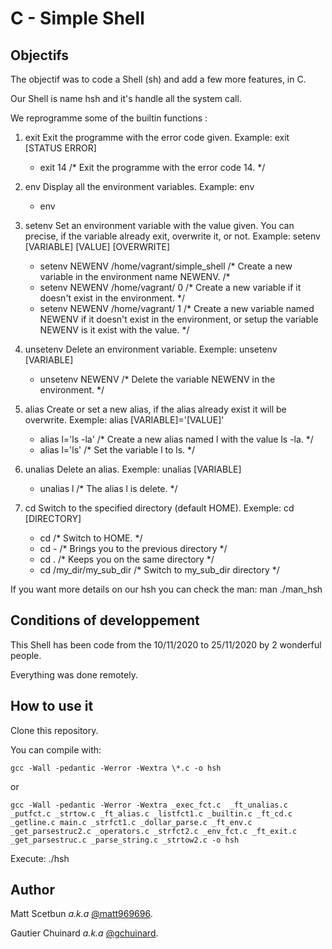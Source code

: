 # C - Simple Shell

## Objectifs

The objectif was to code a Shell (sh) and add a few more features, in C.

Our Shell is name hsh and it's handle all the system call.

We reprogramme some of the builtin functions :

1. exit
	Exit the programme with the error code given.
	Example: exit [STATUS ERROR]
	- exit 14 /* Exit the programme with the error code 14. */

2. env
	Display all the environment variables.
	Example: env
	- env

3. setenv
	Set an environment variable with the value given. You can precise, if the variable already exit, overwrite it, or not.
	Example: setenv [VARIABLE] [VALUE] [OVERWRITE]
	- setenv NEWENV /home/vagrant/simple\_shell /* Create a new variable in the environment name NEWENV. /*
	- setenv NEWENV /home/vagrant/ 0 /* Create a new variable if it doesn't exist in the environment. */
	- setenv NEWENV /home/vagrant/ 1 /* Create a new variable named NEWENV if it doesn't exist in the environment, or setup the variable NEWENV is it exist with the value. */

4. unsetenv
	Delete an environment variable.
	Exemple: unsetenv [VARIABLE]
	- unsetenv NEWENV /* Delete the variable NEWENV in the environment. */

5. alias
	Create or set a new alias, if the alias already exist it will be overwrite.
	Exemple: alias [VARIABLE]='[VALUE]'
	- alias l='ls -la' /* Create a new alias named l with the value ls -la. */
	- alias l='ls' /* Set the variable l to ls. */

6. unalias
	Delete an alias.
	Exemple: unalias [VARIABLE]
	- unalias l /* The alias l is delete. */

7. cd
	Switch to the specified directory (default HOME).
	Exemple: cd [DIRECTORY]
	- cd /* Switch to HOME. */
	- cd - /* Brings you to the previous directory */
	- cd . /* Keeps you on the same directory */
	- cd /my\_dir/my\_sub\_dir /* Switch to my_sub_dir directory */

If you want more details on our hsh you can check the man: man ./man\_hsh


## Conditions of developpement

This Shell has been code from the 10/11/2020 to 25/11/2020 by 2 wonderful people.

Everything was done remotely.


## How to use it

Clone this repository.

You can compile with:
```
gcc -Wall -pedantic -Werror -Wextra \*.c -o hsh
```
or
```
gcc -Wall -pedantic -Werror -Wextra _exec_fct.c  _ft_unalias.c _putfct.c _strtow.c _ft_alias.c _listfct1.c _builtin.c _ft_cd.c _getline.c main.c _strfct1.c _dollar_parse.c _ft_env.c _get_parsestruc2.c _operators.c _strfct2.c _env_fct.c _ft_exit.c _get_parsestruc.c _parse_string.c _strtow2.c -o hsh
```

Execute: ./hsh


## Author

Matt Scetbun *a.k.a* [@matt969696](https://github.com/matt969696 "The best bro for coding a project <3").

Gautier Chuinard *a.k.a* [@gchuinard](https://github.com/gchuinard "Just me :D").
